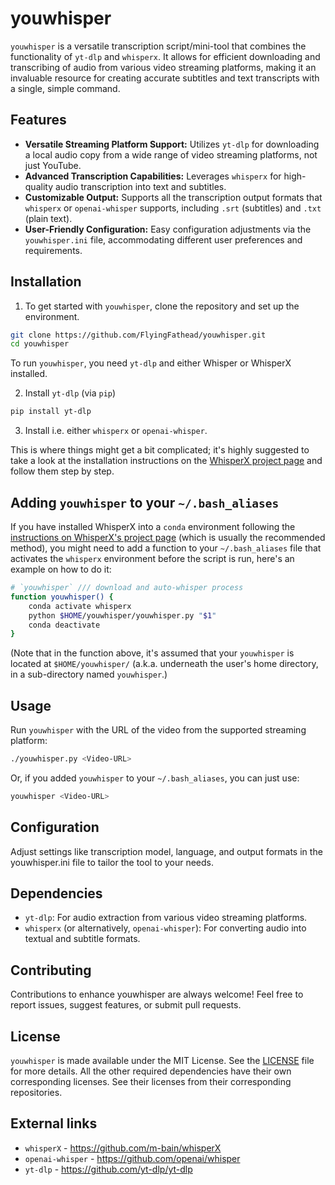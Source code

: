 # youwhisper
`youwhisper` is a versatile transcription script/mini-tool that combines the functionality of `yt-dlp` and `whisperx`. It allows for efficient downloading and transcribing of audio from various video streaming platforms, making it an invaluable resource for creating accurate subtitles and text transcripts with a single, simple command.

## Features

- **Versatile Streaming Platform Support:** Utilizes `yt-dlp` for downloading a local audio copy from a wide range of video streaming platforms, not just YouTube.
- **Advanced Transcription Capabilities:** Leverages `whisperx` for high-quality audio transcription into text and subtitles.
- **Customizable Output:** Supports all the transcription output formats that `whisperx` or `openai-whisper` supports, including `.srt` (subtitles) and `.txt` (plain text).
- **User-Friendly Configuration:** Easy configuration adjustments via the `youwhisper.ini` file, accommodating different user preferences and requirements.

## Installation

1. To get started with `youwhisper`, clone the repository and set up the environment.
```bash
git clone https://github.com/FlyingFathead/youwhisper.git
cd youwhisper
```

To run `youwhisper`, you need `yt-dlp` and either Whisper or WhisperX installed.

2. Install `yt-dlp` (via `pip`)
```bash
pip install yt-dlp
```

3. Install i.e. either `whisperx` or `openai-whisper`.

This is where things might get a bit complicated; it's highly suggested to take a look at the installation instructions on the [WhisperX project page](https://github.com/m-bain/whisperX#setup-%EF%B8%8F) and follow them step by step.

## Adding `youwhisper` to your `~/.bash_aliases`

If you have installed WhisperX into a `conda` environment following the [instructions on WhisperX's project page](https://github.com/m-bain/whisperX) (which is usually the recommended method), you might need to add a function to your `~/.bash_aliases` file that activates the `whisperx` environment before the script is run, here's an example on how to do it:

```bash
# `youwhisper` /// download and auto-whisper process
function youwhisper() {
    conda activate whisperx
    python $HOME/youwhisper/youwhisper.py "$1"
    conda deactivate
}
```
(Note that in the function above, it's assumed that your `youwhisper` is located at `$HOME/youwhisper/` (a.k.a. underneath the user's home directory, in a sub-directory named `youwhisper`.)

## Usage

Run `youwhisper` with the URL of the video from the supported streaming platform:
```bash
./youwhisper.py <Video-URL>
```

Or, if you added `youwhisper` to your `~/.bash_aliases`, you can just use:

```bash
youwhisper <Video-URL>
```

## Configuration

Adjust settings like transcription model, language, and output formats in the youwhisper.ini file to tailor the tool to your needs.

## Dependencies

- `yt-dlp`: For audio extraction from various video streaming platforms.
- `whisperx` (or alternatively, `openai-whisper`): For converting audio into textual and subtitle formats.

## Contributing

Contributions to enhance youwhisper are always welcome! Feel free to report issues, suggest features, or submit pull requests.

## License

`youwhisper` is made available under the MIT License. See the [LICENSE](LICENSE) file for more details.
All the other required dependencies have their own corresponding licenses. See their licenses from their corresponding repositories.

## External links

- `whisperX` - https://github.com/m-bain/whisperX
- `openai-whisper` - https://github.com/openai/whisper
- `yt-dlp` - https://github.com/yt-dlp/yt-dlp
